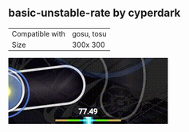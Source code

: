 ## basic-unstable-rate by cyperdark

|||
| ------------- | ------------- |
| Compatible with |  gosu, tosu |
| Size |  300x 300 |


<img src="assets/images/basic-unstable-rate.gif" />
